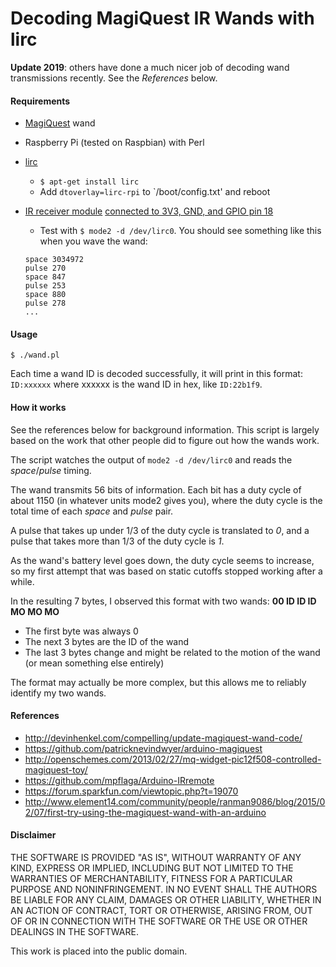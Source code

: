 # Decoding MagiQuest IR Wands with lirc

**Update 2019**: others have done a much nicer job of decoding wand transmissions recently. See the *References* below. 

#### Requirements

 * [MagiQuest](http://www.magiquest.com) wand
 * Raspberry Pi (tested on Raspbian) with Perl
 * [lirc](http://www.lirc.org)
   * `$ apt-get install lirc`
   * Add `dtoverlay=lirc-rpi` to `/boot/config.txt' and reboot
 * [IR receiver module](https://www.sparkfun.com/products/10266) [connected to 3V3, GND, and GPIO pin 18](https://learn.adafruit.com/using-an-ir-remote-with-a-raspberry-pi-media-center/hardware)
   * Test with `$ mode2 -d /dev/lirc0`. You should see something like this when you wave the wand:

    ```text
    space 3034972
    pulse 270
    space 847
    pulse 253
    space 880
    pulse 278
    ...
    ```

#### Usage

`$ ./wand.pl`

Each time a wand ID is decoded successfully, it will print in this format:
`ID:xxxxxx` where xxxxxx is the wand ID in hex, like 
`ID:22b1f9`. 

#### How it works

See the references below for background information. This script is largely based on the work that other people did to figure out how the wands work. 

The script watches the output of `mode2 -d /dev/lirc0` and reads the *space*/*pulse* timing. 

The wand transmits 56 bits of information. Each bit has a duty cycle of about 1150 (in whatever units mode2 gives you), where the duty cycle is the total time of each *space* and *pulse* pair. 

A pulse that takes up under 1/3 of the duty cycle is translated to *0*, and a pulse that takes more than 1/3 of the duty cycle is *1*. 

As the wand's battery level goes down, the duty cycle seems to increase, so my first attempt that was based on static cutoffs stopped working after a while. 

In the resulting 7 bytes, I observed this format with two wands: **00 ID ID ID MO MO MO**

 * The first byte was always 0
 * The next 3 bytes are the ID of the wand
 * The last 3 bytes change and might be related to the motion of the wand (or mean something else entirely)

The format may actually be more complex, but this allows me to reliably identify my two wands. 

#### References

 * <http://devinhenkel.com/compelling/update-magiquest-wand-code/>
 * <https://github.com/patricknevindwyer/arduino-magiquest>
 * <http://openschemes.com/2013/02/27/mq-widget-pic12f508-controlled-magiquest-toy/>
 * <https://github.com/mpflaga/Arduino-IRremote>
 * <https://forum.sparkfun.com/viewtopic.php?t=19070>
 * <http://www.element14.com/community/people/ranman9086/blog/2015/02/07/first-try-using-the-magiquest-wand-with-an-arduino>

#### Disclaimer

THE SOFTWARE IS PROVIDED "AS IS", WITHOUT WARRANTY OF ANY KIND, EXPRESS OR IMPLIED, INCLUDING BUT NOT LIMITED TO THE WARRANTIES OF MERCHANTABILITY, FITNESS FOR A PARTICULAR PURPOSE AND NONINFRINGEMENT. IN NO EVENT SHALL THE AUTHORS BE LIABLE FOR ANY CLAIM, DAMAGES OR OTHER LIABILITY, WHETHER IN AN ACTION OF CONTRACT, TORT OR OTHERWISE, ARISING FROM, OUT OF OR IN CONNECTION WITH THE SOFTWARE OR THE USE OR OTHER DEALINGS IN THE SOFTWARE.

This work is placed into the public domain.
